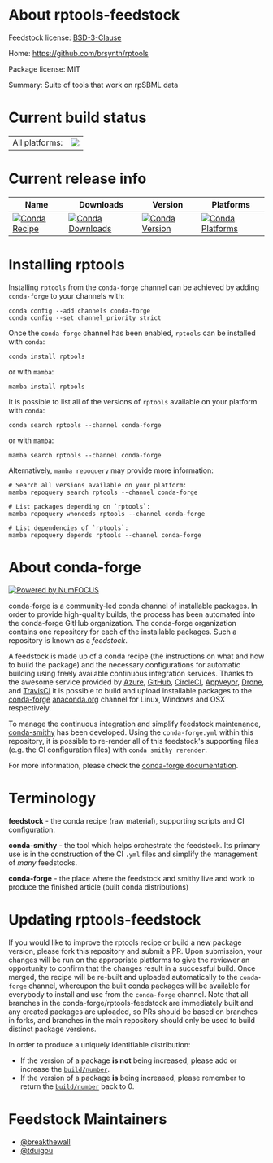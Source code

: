 About rptools-feedstock
=======================

Feedstock license: [BSD-3-Clause](https://github.com/conda-forge/rptools-feedstock/blob/main/LICENSE.txt)

Home: https://github.com/brsynth/rptools

Package license: MIT

Summary: Suite of tools that work on rpSBML data

Current build status
====================


<table><tr><td>All platforms:</td>
    <td>
      <a href="https://dev.azure.com/conda-forge/feedstock-builds/_build/latest?definitionId=14371&branchName=main">
        <img src="https://dev.azure.com/conda-forge/feedstock-builds/_apis/build/status/rptools-feedstock?branchName=main">
      </a>
    </td>
  </tr>
</table>

Current release info
====================

| Name | Downloads | Version | Platforms |
| --- | --- | --- | --- |
| [![Conda Recipe](https://img.shields.io/badge/recipe-rptools-green.svg)](https://anaconda.org/conda-forge/rptools) | [![Conda Downloads](https://img.shields.io/conda/dn/conda-forge/rptools.svg)](https://anaconda.org/conda-forge/rptools) | [![Conda Version](https://img.shields.io/conda/vn/conda-forge/rptools.svg)](https://anaconda.org/conda-forge/rptools) | [![Conda Platforms](https://img.shields.io/conda/pn/conda-forge/rptools.svg)](https://anaconda.org/conda-forge/rptools) |

Installing rptools
==================

Installing `rptools` from the `conda-forge` channel can be achieved by adding `conda-forge` to your channels with:

```
conda config --add channels conda-forge
conda config --set channel_priority strict
```

Once the `conda-forge` channel has been enabled, `rptools` can be installed with `conda`:

```
conda install rptools
```

or with `mamba`:

```
mamba install rptools
```

It is possible to list all of the versions of `rptools` available on your platform with `conda`:

```
conda search rptools --channel conda-forge
```

or with `mamba`:

```
mamba search rptools --channel conda-forge
```

Alternatively, `mamba repoquery` may provide more information:

```
# Search all versions available on your platform:
mamba repoquery search rptools --channel conda-forge

# List packages depending on `rptools`:
mamba repoquery whoneeds rptools --channel conda-forge

# List dependencies of `rptools`:
mamba repoquery depends rptools --channel conda-forge
```


About conda-forge
=================

[![Powered by
NumFOCUS](https://img.shields.io/badge/powered%20by-NumFOCUS-orange.svg?style=flat&colorA=E1523D&colorB=007D8A)](https://numfocus.org)

conda-forge is a community-led conda channel of installable packages.
In order to provide high-quality builds, the process has been automated into the
conda-forge GitHub organization. The conda-forge organization contains one repository
for each of the installable packages. Such a repository is known as a *feedstock*.

A feedstock is made up of a conda recipe (the instructions on what and how to build
the package) and the necessary configurations for automatic building using freely
available continuous integration services. Thanks to the awesome service provided by
[Azure](https://azure.microsoft.com/en-us/services/devops/), [GitHub](https://github.com/),
[CircleCI](https://circleci.com/), [AppVeyor](https://www.appveyor.com/),
[Drone](https://cloud.drone.io/welcome), and [TravisCI](https://travis-ci.com/)
it is possible to build and upload installable packages to the
[conda-forge](https://anaconda.org/conda-forge) [anaconda.org](https://anaconda.org/)
channel for Linux, Windows and OSX respectively.

To manage the continuous integration and simplify feedstock maintenance,
[conda-smithy](https://github.com/conda-forge/conda-smithy) has been developed.
Using the ``conda-forge.yml`` within this repository, it is possible to re-render all of
this feedstock's supporting files (e.g. the CI configuration files) with ``conda smithy rerender``.

For more information, please check the [conda-forge documentation](https://conda-forge.org/docs/).

Terminology
===========

**feedstock** - the conda recipe (raw material), supporting scripts and CI configuration.

**conda-smithy** - the tool which helps orchestrate the feedstock.
                   Its primary use is in the construction of the CI ``.yml`` files
                   and simplify the management of *many* feedstocks.

**conda-forge** - the place where the feedstock and smithy live and work to
                  produce the finished article (built conda distributions)


Updating rptools-feedstock
==========================

If you would like to improve the rptools recipe or build a new
package version, please fork this repository and submit a PR. Upon submission,
your changes will be run on the appropriate platforms to give the reviewer an
opportunity to confirm that the changes result in a successful build. Once
merged, the recipe will be re-built and uploaded automatically to the
`conda-forge` channel, whereupon the built conda packages will be available for
everybody to install and use from the `conda-forge` channel.
Note that all branches in the conda-forge/rptools-feedstock are
immediately built and any created packages are uploaded, so PRs should be based
on branches in forks, and branches in the main repository should only be used to
build distinct package versions.

In order to produce a uniquely identifiable distribution:
 * If the version of a package **is not** being increased, please add or increase
   the [``build/number``](https://docs.conda.io/projects/conda-build/en/latest/resources/define-metadata.html#build-number-and-string).
 * If the version of a package **is** being increased, please remember to return
   the [``build/number``](https://docs.conda.io/projects/conda-build/en/latest/resources/define-metadata.html#build-number-and-string)
   back to 0.

Feedstock Maintainers
=====================

* [@breakthewall](https://github.com/breakthewall/)
* [@tduigou](https://github.com/tduigou/)


<!-- dummy commit to enable rerendering -->


